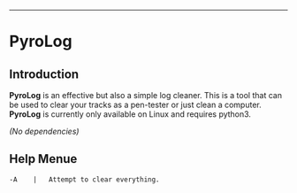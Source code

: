 ----
# PyroLog
## Introduction
**PyroLog** is an effective but also a simple log cleaner. This is a tool that can be used to clear your tracks as a pen-tester or just clean a computer. **PyroLog** is currently only available on Linux and requires python3.

*(No dependencies)*

## Help Menue
```
-A    |   Attempt to clear everything. 
```